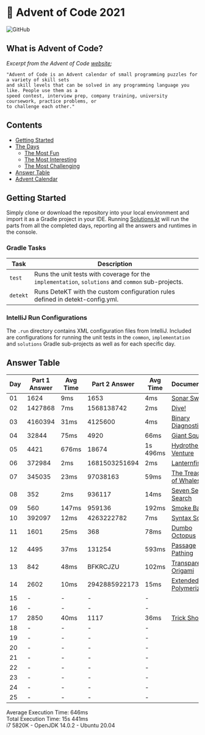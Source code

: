 # :christmas_tree: Advent of Code 2021

![GitHub](https://img.shields.io/badge/stars-02%2F50-yellow)

## What is Advent of Code?

_Excerpt from the Advent of Code [website](https://adventofcode.com/2020/about);_

    "Advent of Code is an Advent calendar of small programming puzzles for a variety of skill sets
    and skill levels that can be solved in any programming language you like. People use them as a
    speed contest, interview prep, company training, university coursework, practice problems, or
    to challenge each other."

## Contents
* [Getting Started](#getting-started)
* [The Days](#the-days)
    * [The Most Fun](#the-most-fun)
    * [The Most Interesting](#the-most-interesting)
    * [The Most Challenging](#the-most-challenging)
* [Answer Table](#answer-table)
* [Advent Calendar](#advent-calendar)

## Getting Started
Simply clone or download the repository into your local environment and import it as a Gradle project in your IDE.
Running [Solutions.kt](https://git.io/JII6v) will run the parts from all the completed days, reporting all the
answers and runtimes in the console.

### Gradle Tasks
| Task      | Description                                                                                        |
|-----------|----------------------------------------------------------------------------------------------------|
| `test`    | Runs the unit tests with coverage for the `implementation`, `solutions` and `common` sub-projects. |
| `detekt`  | Runs DeteKT with the custom configuration rules defined in detekt-config.yml.                      |

### IntelliJ Run Configurations
The `.run` directory contains XML configuration files from IntelliJ. Included are configurations for running the unit
tests in the `common`, `implementation` and `solutions` Gradle sub-projects as well as for each specific day.

## Answer Table

| Day | Part 1 Answer | Avg Time | Part 2 Answer | Avg Time | Documentation                            |
|-----|---------------|----------|---------------|----------|------------------------------------------|
| 01  | 1624          | 9ms      | 1653          | 4ms      | [Sonar Sweep](docs/DAY1.MD)              |
| 02  | 1427868       | 7ms      | 1568138742    | 2ms      | [Dive!](docs/DAY2.MD)                    |
| 03  | 4160394       | 31ms     | 4125600       | 4ms      | [Binary Diagnostic](docs/DAY3.MD)        |
| 04  | 32844         | 75ms     | 4920          | 66ms     | [Giant Squid](docs/DAY4.MD)              |
| 05  | 4421          | 676ms    | 18674         | 1s 496ms | [Hydrothermal Venture](docs/DAY5.MD)     |
| 06  | 372984        | 2ms      | 1681503251694 | 2ms      | [Lanternfish](docs/DAY6.MD)              |
| 07  | 345035        | 23ms     | 97038163      | 59ms     | [The Treachery of Whales](docs/DAY7.MD)  |
| 08  | 352           | 2ms      | 936117        | 14ms     | [Seven Segment Search](docs/DAY8.MD)     |
| 09  | 560           | 147ms    | 959136        | 192ms    | [Smoke Basin](docs/DAY9.MD)              |
| 10  | 392097        | 12ms     | 4263222782    | 7ms      | [Syntax Scoring](docs/DAY10.MD)          |
| 11  | 1601          | 25ms     | 368           | 78ms     | [Dumbo Octopus](docs/DAY11.MD)           |
| 12  | 4495          | 37ms     | 131254        | 593ms    | [Passage Pathing](docs/DAY12.MD)         |
| 13  | 842           | 48ms     | BFKRCJZU      | 102ms    | [Transparent Origami](docs/DAY13.MD)     |
| 14  | 2602          | 10ms     | 2942885922173 | 15ms     | [Extended Polymerization](docs/DAY14.MD) |
| 15  | -             | -        | -             | -        | [](docs/DAY15.MD)                        |
| 16  | -             | -        | -             | -        | [](docs/DAY16.MD)                        |
| 17  | 2850          | 40ms     | 1117          | 36ms     | [Trick Shot](docs/DAY17.MD)              |
| 18  | -             | -        | -             | -        | [](docs/DAY18.MD)                        |
| 19  | -             | -        | -             | -        | [](docs/DAY19.MD)                        |
| 20  | -             | -        | -             | -        | [](docs/DAY20.MD)                        |
| 21  | -             | -        | -             | -        | [](docs/DAY21.MD)                        |
| 22  | -             | -        | -             | -        | [](docs/DAY22.MD)                        |
| 23  | -             | -        | -             | -        | [](docs/DAY23.MD)                        |
| 24  | -             | -        | -             | -        | [](docs/DAY24.MD)                        |
| 25  | -             | -        | -             | -        | [](docs/DAY25.MD)                        |

Average Execution Time: 646ms \
Total Execution Time: 15s 441ms \
i7 5820K - OpenJDK 14.0.2 - Ubuntu 20.04
